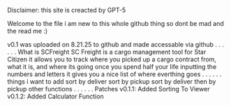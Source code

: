 Disclaimer: this site is creacted by GPT-5

Welcome to the file
i am new to this whole github thing so dont be mad
and the read me :)

v0.1 was uploaded on 8.21.25 to github and made accessable via github
.
.
.
.
.
.
What is SCFreight
SC Freight is a cargo management tool for Star Citizen
it allows you to track where you picked up a cargo contract from, what it is, and where its going
once you spend half your life inputting the numbers and letters it gives you a nice list of where everthing goes
.
.
.
.
.
.
things i want to add
sort by deliver
sort by pickup
sort by deliver then by pickup
other functions
.
.
.
.
.
.
Patches
v0.1.1: Added Sorting To Viewer
v0.1.2: Added Calculator Function
